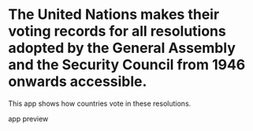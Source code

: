 # The United Nations makes their voting records for all resolutions adopted by the General Assembly and the Security Council from 1946 onwards accessible. 

This app shows how countries vote in these resolutions.

app preview


